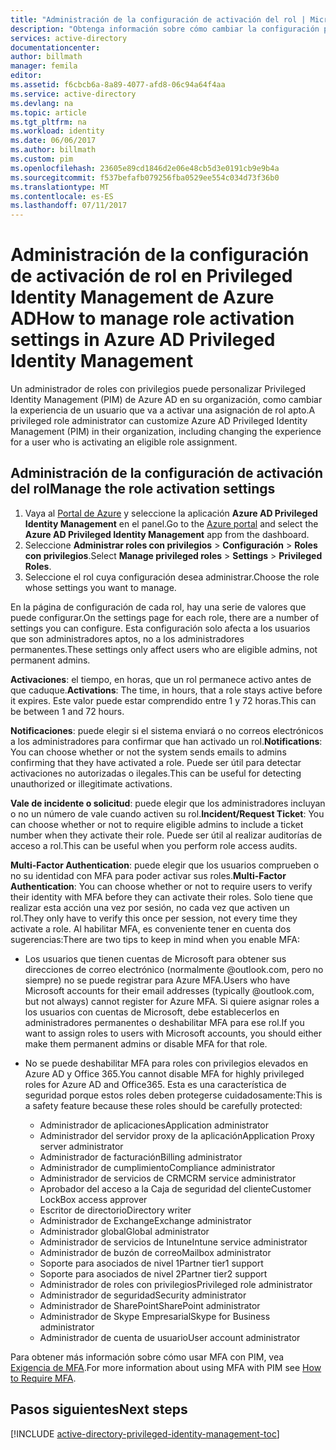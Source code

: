 ```yaml
---
title: "Administración de la configuración de activación del rol | Microsoft Docs"
description: "Obtenga información sobre cómo cambiar la configuración predeterminada de identidades con privilegios con la extensión de Privileged Identity Management de Azure Active Directory."
services: active-directory
documentationcenter: 
author: billmath
manager: femila
editor: 
ms.assetid: f6cbcb6a-8a89-4077-afd8-06c94a64f4aa
ms.service: active-directory
ms.devlang: na
ms.topic: article
ms.tgt_pltfrm: na
ms.workload: identity
ms.date: 06/06/2017
ms.author: billmath
ms.custom: pim
ms.openlocfilehash: 23605e89cd1846d2e06e48cb5d3e0191cb9e9b4a
ms.sourcegitcommit: f537befafb079256fba0529ee554c034d73f36b0
ms.translationtype: MT
ms.contentlocale: es-ES
ms.lasthandoff: 07/11/2017
---
```

# <a name="how-to-manage-role-activation-settings-in-azure-ad-privileged-identity-management"></a><span data-ttu-id="78d8a-103">Administración de la configuración de activación de rol en Privileged Identity Management de Azure AD</span><span class="sxs-lookup"><span data-stu-id="78d8a-103">How to manage role activation settings in Azure AD Privileged Identity Management</span></span>
<span data-ttu-id="78d8a-104">Un administrador de roles con privilegios puede personalizar Privileged Identity Management (PIM) de Azure AD en su organización, como cambiar la experiencia de un usuario que va a activar una asignación de rol apto.</span><span class="sxs-lookup"><span data-stu-id="78d8a-104">A privileged role administrator can customize Azure AD Privileged Identity Management (PIM) in their organization, including changing the experience for a user who is activating an eligible role assignment.</span></span>

## <a name="manage-the-role-activation-settings"></a><span data-ttu-id="78d8a-105">Administración de la configuración de activación del rol</span><span class="sxs-lookup"><span data-stu-id="78d8a-105">Manage the role activation settings</span></span>
1. <span data-ttu-id="78d8a-106">Vaya al [Portal de Azure](https://portal.azure.com) y seleccione la aplicación **Azure AD Privileged Identity Management** en el panel.</span><span class="sxs-lookup"><span data-stu-id="78d8a-106">Go to the [Azure portal](https://portal.azure.com) and select the **Azure AD Privileged Identity Management** app from the dashboard.</span></span>
2. <span data-ttu-id="78d8a-107">Seleccione **Administrar roles con privilegios** > **Configuración** > **Roles con privilegios**.</span><span class="sxs-lookup"><span data-stu-id="78d8a-107">Select **Manage privileged roles** > **Settings** > **Privileged Roles**.</span></span>
3. <span data-ttu-id="78d8a-108">Seleccione el rol cuya configuración desea administrar.</span><span class="sxs-lookup"><span data-stu-id="78d8a-108">Choose the role whose settings you want to manage.</span></span>

<span data-ttu-id="78d8a-109">En la página de configuración de cada rol, hay una serie de valores que puede configurar.</span><span class="sxs-lookup"><span data-stu-id="78d8a-109">On the settings page for each role, there are a number of settings you can configure.</span></span> <span data-ttu-id="78d8a-110">Esta configuración solo afecta a los usuarios que son administradores aptos, no a los administradores permanentes.</span><span class="sxs-lookup"><span data-stu-id="78d8a-110">These settings only affect users who are eligible admins, not permanent admins.</span></span>

<span data-ttu-id="78d8a-111">**Activaciones**: el tiempo, en horas, que un rol permanece activo antes de que caduque.</span><span class="sxs-lookup"><span data-stu-id="78d8a-111">**Activations**: The time, in hours, that a role stays active before it expires.</span></span> <span data-ttu-id="78d8a-112">Este valor puede estar comprendido entre 1 y 72 horas.</span><span class="sxs-lookup"><span data-stu-id="78d8a-112">This can be between 1 and 72 hours.</span></span>

<span data-ttu-id="78d8a-113">**Notificaciones**: puede elegir si el sistema enviará o no correos electrónicos a los administradores para confirmar que han activado un rol.</span><span class="sxs-lookup"><span data-stu-id="78d8a-113">**Notifications**: You can choose whether or not the system sends emails to admins confirming that they have activated a role.</span></span> <span data-ttu-id="78d8a-114">Puede ser útil para detectar activaciones no autorizadas o ilegales.</span><span class="sxs-lookup"><span data-stu-id="78d8a-114">This can be useful for detecting unauthorized or illegitimate activations.</span></span>

<span data-ttu-id="78d8a-115">**Vale de incidente o solicitud**: puede elegir que los administradores incluyan o no un número de vale cuando activen su rol.</span><span class="sxs-lookup"><span data-stu-id="78d8a-115">**Incident/Request Ticket**: You can choose whether or not to require eligible admins to include a ticket number when they activate their role.</span></span> <span data-ttu-id="78d8a-116">Puede ser útil al realizar auditorías de acceso a rol.</span><span class="sxs-lookup"><span data-stu-id="78d8a-116">This can be useful when you perform role access audits.</span></span>

<span data-ttu-id="78d8a-117">**Multi-Factor Authentication**: puede elegir que los usuarios comprueben o no su identidad con MFA para poder activar sus roles.</span><span class="sxs-lookup"><span data-stu-id="78d8a-117">**Multi-Factor Authentication**: You can choose whether or not to require users to verify their identity with MFA before they can activate their roles.</span></span> <span data-ttu-id="78d8a-118">Solo tiene que realizar esta acción una vez por sesión, no cada vez que activen un rol.</span><span class="sxs-lookup"><span data-stu-id="78d8a-118">They only have to verify this once per session, not every time they activate a role.</span></span> <span data-ttu-id="78d8a-119">Al habilitar MFA, es conveniente tener en cuenta dos sugerencias:</span><span class="sxs-lookup"><span data-stu-id="78d8a-119">There are two tips to keep in mind when you enable MFA:</span></span>

* <span data-ttu-id="78d8a-120">Los usuarios que tienen cuentas de Microsoft para obtener sus direcciones de correo electrónico (normalmente @outlook.com, pero no siempre) no se puede registrar para Azure MFA.</span><span class="sxs-lookup"><span data-stu-id="78d8a-120">Users who have Microsoft accounts for their email addresses (typically @outlook.com, but not always) cannot register for Azure MFA.</span></span> <span data-ttu-id="78d8a-121">Si quiere asignar roles a los usuarios con cuentas de Microsoft, debe establecerlos en administradores permanentes o deshabilitar MFA para ese rol.</span><span class="sxs-lookup"><span data-stu-id="78d8a-121">If you want to assign roles to users with Microsoft accounts, you should either make them permanent admins or disable MFA for that role.</span></span>
* <span data-ttu-id="78d8a-122">No se puede deshabilitar MFA para roles con privilegios elevados en Azure AD y Office 365.</span><span class="sxs-lookup"><span data-stu-id="78d8a-122">You cannot disable MFA for highly privileged roles for Azure AD and Office365.</span></span> <span data-ttu-id="78d8a-123">Esta es una característica de seguridad porque estos roles deben protegerse cuidadosamente:</span><span class="sxs-lookup"><span data-stu-id="78d8a-123">This is a safety feature because these roles should be carefully protected:</span></span>  
  
  * <span data-ttu-id="78d8a-124">Administrador de aplicaciones</span><span class="sxs-lookup"><span data-stu-id="78d8a-124">Application administrator</span></span>
  * <span data-ttu-id="78d8a-125">Administrador del servidor proxy de la aplicación</span><span class="sxs-lookup"><span data-stu-id="78d8a-125">Application Proxy server administrator</span></span>
  * <span data-ttu-id="78d8a-126">Administrador de facturación</span><span class="sxs-lookup"><span data-stu-id="78d8a-126">Billing administrator</span></span>  
  * <span data-ttu-id="78d8a-127">Administrador de cumplimiento</span><span class="sxs-lookup"><span data-stu-id="78d8a-127">Compliance administrator</span></span>  
  * <span data-ttu-id="78d8a-128">Administrador de servicios de CRM</span><span class="sxs-lookup"><span data-stu-id="78d8a-128">CRM service administrator</span></span>
  * <span data-ttu-id="78d8a-129">Aprobador del acceso a la Caja de seguridad del cliente</span><span class="sxs-lookup"><span data-stu-id="78d8a-129">Customer LockBox access approver</span></span>
  * <span data-ttu-id="78d8a-130">Escritor de directorio</span><span class="sxs-lookup"><span data-stu-id="78d8a-130">Directory writer</span></span>  
  * <span data-ttu-id="78d8a-131">Administrador de Exchange</span><span class="sxs-lookup"><span data-stu-id="78d8a-131">Exchange administrator</span></span>  
  * <span data-ttu-id="78d8a-132">Administrador global</span><span class="sxs-lookup"><span data-stu-id="78d8a-132">Global administrator</span></span>
  * <span data-ttu-id="78d8a-133">Administrador de servicios de Intune</span><span class="sxs-lookup"><span data-stu-id="78d8a-133">Intune service administrator</span></span>
  * <span data-ttu-id="78d8a-134">Administrador de buzón de correo</span><span class="sxs-lookup"><span data-stu-id="78d8a-134">Mailbox administrator</span></span>  
  * <span data-ttu-id="78d8a-135">Soporte para asociados de nivel 1</span><span class="sxs-lookup"><span data-stu-id="78d8a-135">Partner tier1 support</span></span>  
  * <span data-ttu-id="78d8a-136">Soporte para asociados de nivel 2</span><span class="sxs-lookup"><span data-stu-id="78d8a-136">Partner tier2 support</span></span>  
  * <span data-ttu-id="78d8a-137">Administrador de roles con privilegios</span><span class="sxs-lookup"><span data-stu-id="78d8a-137">Privileged role administrator</span></span>   
  * <span data-ttu-id="78d8a-138">Administrador de seguridad</span><span class="sxs-lookup"><span data-stu-id="78d8a-138">Security administrator</span></span>  
  * <span data-ttu-id="78d8a-139">Administrador de SharePoint</span><span class="sxs-lookup"><span data-stu-id="78d8a-139">SharePoint administrator</span></span>  
  * <span data-ttu-id="78d8a-140">Administrador de Skype Empresarial</span><span class="sxs-lookup"><span data-stu-id="78d8a-140">Skype for Business administrator</span></span>  
  * <span data-ttu-id="78d8a-141">Administrador de cuenta de usuario</span><span class="sxs-lookup"><span data-stu-id="78d8a-141">User account administrator</span></span>  

<span data-ttu-id="78d8a-142">Para obtener más información sobre cómo usar MFA con PIM, vea [Exigencia de MFA](active-directory-privileged-identity-management-how-to-require-mfa.md).</span><span class="sxs-lookup"><span data-stu-id="78d8a-142">For more information about using MFA with PIM see [How to Require MFA](active-directory-privileged-identity-management-how-to-require-mfa.md).</span></span>

<!--PLACEHOLDER: Need an explanation of what the temporary Global Administrator setting is for.-->

<!--Every topic should have next steps and links to the next logical set of content to keep the customer engaged-->
## <a name="next-steps"></a><span data-ttu-id="78d8a-143">Pasos siguientes</span><span class="sxs-lookup"><span data-stu-id="78d8a-143">Next steps</span></span>
[!INCLUDE [active-directory-privileged-identity-management-toc](../../includes/active-directory-privileged-identity-management-toc.md)]

